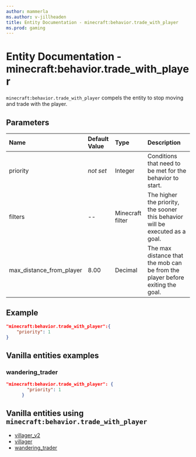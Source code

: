 ```yaml
---
author: mammerla
ms.author: v-jillheaden
title: Entity Documentation - minecraft:behavior.trade_with_player
ms.prod: gaming
---
```


# Entity Documentation - minecraft:behavior.trade_with_player

`minecraft:behavior.trade_with_player` compels the entity to stop moving and trade with the player.

## Parameters

|Name |Default Value  |Type  |Description  |
|:----------|:----------|:----------|:----------|
|priority|*not set*|Integer|Conditions that need to be met for the behavior to start.|
|filters| -- |Minecraft filter|The higher the priority, the sooner this behavior will be executed as a goal.|
|max_distance_from_player|8.00|Decimal|The max distance that the mob can be from the player before exiting the goal.|

## Example

```json
"minecraft:behavior.trade_with_player":{
    "priority": 1
}
```

## Vanilla entities examples

### wandering_trader

```json
"minecraft:behavior.trade_with_player": {
        "priority": 1
      }
```

## Vanilla entities using `minecraft:behavior.trade_with_player`

- [villager_v2](../../../../Source/VanillaBehaviorPack_Snippets/entities/villager_v2.md)
- [villager](../../../../Source/VanillaBehaviorPack_Snippets/entities/villager.md)
- [wandering_trader](../../../../Source/VanillaBehaviorPack_Snippets/entities/wandering_trader.md)
